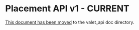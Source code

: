 # Placement API v1 - CURRENT 

[This document has been moved](https://codecloud.web.att.com/plugins/servlet/readmeparser/display/ST_CLOUDQOS/allegro/atRef/refs/heads/master/renderFile/valet_api/doc/README.md) to the valet_api doc directory.
